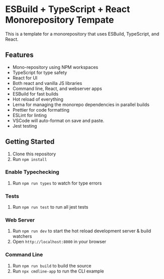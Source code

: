 # ESBuild + TypeScript + React Monorepository Tempate

This is a template for a monorepository that uses ESBuild, TypeScript, and React.

## Features

- Mono-repository using NPM workspaces
- TypeScript for type safety
- React for UI
- Both react and vanilla JS libraries
- Command line, React, and webserver apps
- ESBuild for fast builds
- Hot reload of everything
- Lerna for managing the monorepo dependencies in parallel builds
- Prettier for code formatting
- ESLint for linting
- VSCode will auto-format on save and paste.
- Jest testing

## Getting Started

1. Clone this repository
2. Run `npm install`

### Enable Typechecking

1. Run `npm run types` to watch for type errors

### Tests

1. Run `npm run test` to run all jest tests

### Web Server

1. Run `npm run dev` to start the hot reload development server & build watchers
2. Open `http://localhost:8000` in your browser

### Command Line

1. Run `npm run build` to build the source
2. Run `npx cmdline-app` to run the CLI example
